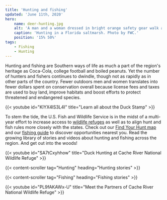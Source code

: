 ```yaml
---
title: 'Hunting and fishing'
updated: 'June 11th, 2020'
hero:
    name: deer-hunting.jpg
    alt: 'A man and a woman dressed in bright orange safety gear walk across a saltmarsh during a deer hunt'
    caption: 'Hunting in a Florida saltmarsh. Photo by FWC.'
    position: '15% 50%'
tags:
    - Fishing
    - Hunting
---
```


Hunting and fishing are Southern ways of life as much a part of the region's heritage as Coca-Cola, college football and boiled peanuts. Yet the number of hunters and fishers continues to dwindle, though not as rapidly as in other parts of the country. Fewer outdoors men and women translates into fewer dollars spent on conservation overall because license fees and taxes are used to buy land, improve habitats and boost efforts to protect threatened and endangered species.

{{< youtube id="KlYX4lS3L4I" title="Learn all about the Duck Stamp" >}}

To stem the tide, the U.S. Fish and Wildlife Service is in the midst of a multi-year effort to increase access to [wildlife refuges](https://www.fws.gov/refuges) as well as to align hunt and fish rules more closely with the states. Check out our [Find Your Hunt map](https://www.fws.gov/refuges/hunting/map) and our [fishing guide](https://www.fws.gov/refuges/fishingguide) to discover opportunities nearest you. Read the growing library of stories and videos about hunting and fishing across the region. And get out into the woods!

{{< youtube id="SA7tCxyhhow" title="Duck Hunting at Cache River National Wildlife Refuge" >}}

{{< content-scroller tag="Hunting" heading="Hunting stories" >}}

{{< content-scroller tag="Fishing" heading="Fishing stories" >}}

{{< youtube id="PL9fAKAWx-U" title="Meet the Partners of Cache River National Wildlife Refuge" >}}